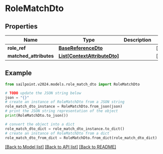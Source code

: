 # RoleMatchDto


## Properties

Name | Type | Description | Notes
------------ | ------------- | ------------- | -------------
**role_ref** | [**BaseReferenceDto**](BaseReferenceDto.md) |  | [optional] 
**matched_attributes** | [**List[ContextAttributeDto]**](ContextAttributeDto.md) |  | [optional] 

## Example

```python
from sailpoint.v2024.models.role_match_dto import RoleMatchDto

# TODO update the JSON string below
json = "{}"
# create an instance of RoleMatchDto from a JSON string
role_match_dto_instance = RoleMatchDto.from_json(json)
# print the JSON string representation of the object
print(RoleMatchDto.to_json())

# convert the object into a dict
role_match_dto_dict = role_match_dto_instance.to_dict()
# create an instance of RoleMatchDto from a dict
role_match_dto_from_dict = RoleMatchDto.from_dict(role_match_dto_dict)
```
[[Back to Model list]](../README.md#documentation-for-models) [[Back to API list]](../README.md#documentation-for-api-endpoints) [[Back to README]](../README.md)


